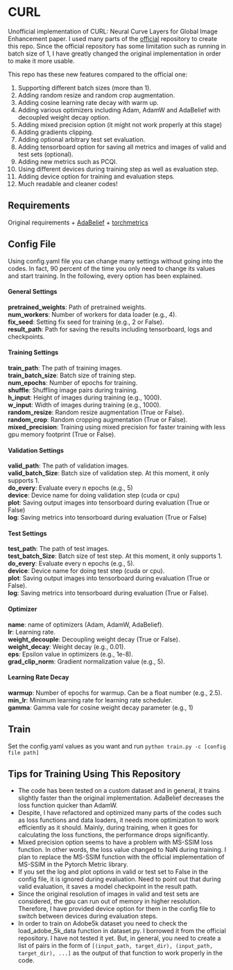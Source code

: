 # CURL
Unofficial implementation of CURL: Neural Curve Layers for Global Image Enhancement paper.
I used many parts of the [official](https://github.com/sjmoran/CURL) repository to create this repo.
Since the official repository has some limitation such as running in batch size of 1, I have greatly changed the 
original implementation in order to make it more usable.

This repo has these new features compared to the official one:
1. Supporting different batch sizes (more than 1).
2. Adding random resize and random crop augmentation.
3. Adding cosine learning rate decay with warm up.
4. Adding various optimizers including Adam, AdamW and AdaBelief with decoupled weight decay option.
5. Adding mixed precision option (it might not work properly at this stage)
6. Adding gradients clipping.
7. Adding optional arbitrary test set evaluation.
8. Adding tensorboard option for saving all metrics and images of valid and test sets (optional).
9. Adding new metrics such as PCQI.
10. Using different devices during training step as well as evaluation step.
11. Adding device option for training and evaluation steps.
12. Much readable and cleaner codes!


## Requirements
Original requirements + [AdaBelief](https://github.com/juntang-zhuang/Adabelief-Optimizer) +
[torchmetrics](https://torchmetrics.readthedocs.io/en/stable/)

## Config File
Using config.yaml file you can change many settings without going into the codes. In fact, 90 percent of the time you 
only need to change its values and start training. In the following, every option has been explained. 

#### General Settings
**pretrained_weights**: Path of pretrained weights. \
**num_workers**: Number of workers for data loader (e.g., 4). \
**fix_seed**: Setting fix seed for training (e.g., 2 or False). \
**result_path**: Path for saving the results including tensorboard, logs and checkpoints.

#### Training Settings
**train_path**: The path of training images. \
**train_batch_size**: Batch size of training step. \
**num_epochs**: Number of epochs for training. \
**shuffle**: Shuffling image pairs during training.\
**h_input**: Height of images during training (e.g., 1000). \
**w_input**: Width of images during training (e.g., 1000). \
**random_resize**: Random resize augmentation (True or False). \
**random_crop**: Random cropping augmentation (True or False). \
**mixed_precision**: Training using mixed precision for faster training with less gpu memory footprint (True or False).

#### Validation Settings
**valid_path**: The path of validation images. \
**valid_batch_Size**: Batch size of validation step. At this moment, it only supports 1. \
**do_every**: Evaluate every n epochs (e.g., 5) \
**device**: Device name for doing validation step (cuda or cpu) \
**plot**: Saving output images into tensorboard during evaluation (True or False) \
**log**: Saving metrics into tensorboard during evaluation (True or False)

#### Test Settings
**test_path**: The path of test images. \
**test_batch_Size**: Batch size of test step. At this moment, it only supports 1. \
**do_every**: Evaluate every n epochs (e.g., 5). \
**device**: Device name for doing test step (cuda or cpu). \
**plot**: Saving output images into tensorboard during evaluation (True or False). \
**log**: Saving metrics into tensorboard during evaluation (True or False). 

#### Optimizer
**name**: name of optimizers (Adam, AdamW, AdaBelief). \
**lr**: Learning rate. \
**weight_decouple**: Decoupling weight decay (True or False). \
**weight_decay**: Weight decay (e.g., 0.01). \
**eps**: Epsilon value in optimizers (e.g., 1e-8). \
**grad_clip_norm**: Gradient normalization value (e.g., 5). 

#### Learning Rate Decay
**warmup**: Number of epochs for warmup. Can be a float number (e.g., 2.5). \
**min_lr**: Minimum learning rate for learning rate scheduler. \
**gamma**: Gamma vale for cosine weight decay parameter (e.g., 1)

## Train
Set the config.yaml values as you want and run `python train.py -c [config file path]`

## Tips for Training Using This Repository
* The code has been tested on a custom dataset and in general, it trains slightly faster than the original implementation.
AdaBelief decreases the loss function quicker than AdamW.
* Despite, I have refactored and optimized many parts of the codes such as loss functions and data loaders,
it needs more optimization to work efficiently as it should. Mainly, during training,
when it goes for calculating the loss functions, the performance drops significantly.
* Mixed precision option seems to have a problem with MS-SSIM loss function. 
In other words, the loss value changed to NaN during training. I plan to replace the MS-SSIM function with the official
implementation of MS-SSIM in the Pytorch Metric library.
* If you set the log and plot options in valid or test set to False in the config file, it is ignored during evaluation.
Need to point out that during valid evaluation, it saves a model checkpoint in the result path.
* Since the original resolution of images in valid and test sets are considered, the gpu can run out of memory in higher
resolution. Therefore, I have provided device option for them in the config file to switch between devices during
evaluation steps.
* In order to train on Adobe5k dataset you need to check the load_adobe_5k_data function in dataset.py.
I borrowed it from the official repository. I have not tested it yet.
But, in general, you need to create a list of pairs in the form of 
`[(input_path, target_dir), (input_path, target_dir), ...]`
as the output of that function to work properly in the code.